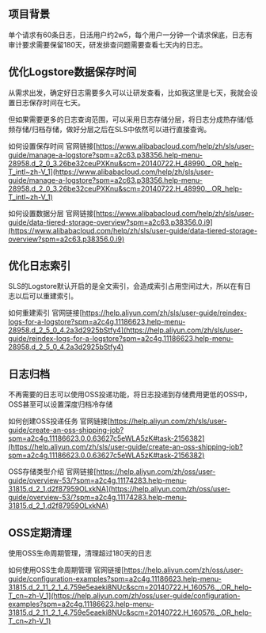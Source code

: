 ## 项目背景
单个请求有60条日志，日活用户约2w5，每个用户一分钟一个请求保底，日志有审计要求需要保留180天，研发排查问题需要查看七天内的日志。



## 优化<font style="color:rgb(24, 24, 24);">Logstore数据保存时间</font>
从需求出发，确定好日志需要多久可以让研发查看，比如我这里是七天，我就会设置日志保存时间在七天。

但如果需要更多的日志查询范围，可以采用日志存储分层，将日志分成热存储/低频存储/归档存储，做好分层之后在SLS中依然可以进行直接查询。



如何设置保存时间   官网链接[https://www.alibabacloud.com/help/zh/sls/user-guide/manage-a-logstore?spm=a2c63.p38356.help-menu-28958.d_2_0_3.26be32ceuPXKnu&scm=20140722.H_48990._.OR_help-T_intl~zh-V_1](https://www.alibabacloud.com/help/zh/sls/user-guide/manage-a-logstore?spm=a2c63.p38356.help-menu-28958.d_2_0_3.26be32ceuPXKnu&scm=20140722.H_48990._.OR_help-T_intl~zh-V_1)

如何设置数据分层  官网链接[https://www.alibabacloud.com/help/zh/sls/user-guide/data-tiered-storage-overview?spm=a2c63.p38356.0.i9](https://www.alibabacloud.com/help/zh/sls/user-guide/data-tiered-storage-overview?spm=a2c63.p38356.0.i9)



## 优化日志索引
SLS的Logstore默认开启的是全文索引，会造成索引占用空间过大，所以在有日志以后可以重建索引。



如何重建索引 官网链接[https://help.aliyun.com/zh/sls/user-guide/reindex-logs-for-a-logstore?spm=a2c4g.11186623.help-menu-28958.d_2_5_0_4.2a3d2925bStfy4](https://help.aliyun.com/zh/sls/user-guide/reindex-logs-for-a-logstore?spm=a2c4g.11186623.help-menu-28958.d_2_5_0_4.2a3d2925bStfy4)



## 日志归档
不再需要的日志可以使用OSS投递功能，将日志投递到存储费用更低的OSS中，OSS甚至可以设置深度归档冷存储



如何创建OSS投递任务  官网链接[https://help.aliyun.com/zh/sls/user-guide/create-an-oss-shipping-job?spm=a2c4g.11186623.0.0.63627c5eWLA5zK#task-2156382](https://help.aliyun.com/zh/sls/user-guide/create-an-oss-shipping-job?spm=a2c4g.11186623.0.0.63627c5eWLA5zK#task-2156382)

OSS存储类型介绍  官网链接[https://help.aliyun.com/zh/oss/user-guide/overview-53/?spm=a2c4g.11174283.help-menu-31815.d_2_1.d2f87959OLxkNA](https://help.aliyun.com/zh/oss/user-guide/overview-53/?spm=a2c4g.11174283.help-menu-31815.d_2_1.d2f87959OLxkNA)





## OSS定期清理
使用OSS生命周期管理，清理超过180天的日志



如何使用OSS生命周期管理  官网链接[https://help.aliyun.com/zh/oss/user-guide/configuration-examples?spm=a2c4g.11186623.help-menu-31815.d_2_11_2_1_4.759e5eaeki8NUc&scm=20140722.H_160576._.OR_help-T_cn~zh-V_1](https://help.aliyun.com/zh/oss/user-guide/configuration-examples?spm=a2c4g.11186623.help-menu-31815.d_2_11_2_1_4.759e5eaeki8NUc&scm=20140722.H_160576._.OR_help-T_cn~zh-V_1)

